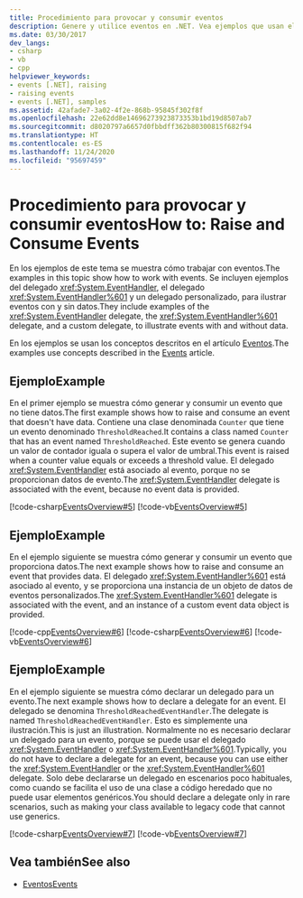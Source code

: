 ```yaml
---
title: Procedimiento para provocar y consumir eventos
description: Genere y utilice eventos en .NET. Vea ejemplos que usan el delegado EventHandler, el delegado EventHandler<TEventArgs> y un delegado personalizado.
ms.date: 03/30/2017
dev_langs:
- csharp
- vb
- cpp
helpviewer_keywords:
- events [.NET], raising
- raising events
- events [.NET], samples
ms.assetid: 42afade7-3a02-4f2e-868b-95845f302f8f
ms.openlocfilehash: 22e62dd8e14696273923873353b1bd19d8507ab7
ms.sourcegitcommit: d8020797a6657d0fbbdff362b80300815f682f94
ms.translationtype: HT
ms.contentlocale: es-ES
ms.lasthandoff: 11/24/2020
ms.locfileid: "95697459"
---
```

# <a name="how-to-raise-and-consume-events"></a><span data-ttu-id="6f112-104">Procedimiento para provocar y consumir eventos</span><span class="sxs-lookup"><span data-stu-id="6f112-104">How to: Raise and Consume Events</span></span>

<span data-ttu-id="6f112-105">En los ejemplos de este tema se muestra cómo trabajar con eventos.</span><span class="sxs-lookup"><span data-stu-id="6f112-105">The examples in this topic show how to work with events.</span></span> <span data-ttu-id="6f112-106">Se incluyen ejemplos del delegado <xref:System.EventHandler>, el delegado <xref:System.EventHandler%601> y un delegado personalizado, para ilustrar eventos con y sin datos.</span><span class="sxs-lookup"><span data-stu-id="6f112-106">They include examples of the <xref:System.EventHandler> delegate, the <xref:System.EventHandler%601> delegate, and a custom delegate, to illustrate events with and without data.</span></span>  
  
 <span data-ttu-id="6f112-107">En los ejemplos se usan los conceptos descritos en el artículo [Eventos](index.md).</span><span class="sxs-lookup"><span data-stu-id="6f112-107">The examples use concepts described in the [Events](index.md) article.</span></span>  
  
## <a name="example"></a><span data-ttu-id="6f112-108">Ejemplo</span><span class="sxs-lookup"><span data-stu-id="6f112-108">Example</span></span>  

 <span data-ttu-id="6f112-109">En el primer ejemplo se muestra cómo generar y consumir un evento que no tiene datos.</span><span class="sxs-lookup"><span data-stu-id="6f112-109">The first example shows how to raise and consume an event that doesn't have data.</span></span> <span data-ttu-id="6f112-110">Contiene una clase denominada `Counter` que tiene un evento denominado `ThresholdReached`.</span><span class="sxs-lookup"><span data-stu-id="6f112-110">It contains a class named `Counter` that has an event named `ThresholdReached`.</span></span> <span data-ttu-id="6f112-111">Este evento se genera cuando un valor de contador iguala o supera el valor de umbral.</span><span class="sxs-lookup"><span data-stu-id="6f112-111">This event is raised when a counter value equals or exceeds a threshold value.</span></span> <span data-ttu-id="6f112-112">El delegado <xref:System.EventHandler> está asociado al evento, porque no se proporcionan datos de evento.</span><span class="sxs-lookup"><span data-stu-id="6f112-112">The <xref:System.EventHandler> delegate is associated with the event, because no event data is provided.</span></span>  
  
 [!code-csharp[EventsOverview#5](../../../samples/snippets/csharp/VS_Snippets_CLR/eventsoverview/cs/programnodata.cs#5)]
 [!code-vb[EventsOverview#5](../../../samples/snippets/visualbasic/VS_Snippets_CLR/eventsoverview/vb/module1nodata.vb#5)]  
  
## <a name="example"></a><span data-ttu-id="6f112-113">Ejemplo</span><span class="sxs-lookup"><span data-stu-id="6f112-113">Example</span></span>  

 <span data-ttu-id="6f112-114">En el ejemplo siguiente se muestra cómo generar y consumir un evento que proporciona datos.</span><span class="sxs-lookup"><span data-stu-id="6f112-114">The next example shows how to raise and consume an event that provides data.</span></span> <span data-ttu-id="6f112-115">El delegado <xref:System.EventHandler%601> está asociado al evento, y se proporciona una instancia de un objeto de datos de eventos personalizados.</span><span class="sxs-lookup"><span data-stu-id="6f112-115">The <xref:System.EventHandler%601> delegate is associated with the event, and an instance of a custom event data object is provided.</span></span>  
  
 [!code-cpp[EventsOverview#6](../../../samples/snippets/cpp/VS_Snippets_CLR/eventsoverview/cpp/programwithdata.cpp#6)]
 [!code-csharp[EventsOverview#6](../../../samples/snippets/csharp/VS_Snippets_CLR/eventsoverview/cs/programwithdata.cs#6)]
 [!code-vb[EventsOverview#6](../../../samples/snippets/visualbasic/VS_Snippets_CLR/eventsoverview/vb/module1withdata.vb#6)]  
  
## <a name="example"></a><span data-ttu-id="6f112-116">Ejemplo</span><span class="sxs-lookup"><span data-stu-id="6f112-116">Example</span></span>  

 <span data-ttu-id="6f112-117">En el ejemplo siguiente se muestra cómo declarar un delegado para un evento.</span><span class="sxs-lookup"><span data-stu-id="6f112-117">The next example shows how to declare a delegate for an event.</span></span> <span data-ttu-id="6f112-118">El delegado se denomina `ThresholdReachedEventHandler`.</span><span class="sxs-lookup"><span data-stu-id="6f112-118">The delegate is named `ThresholdReachedEventHandler`.</span></span> <span data-ttu-id="6f112-119">Esto es simplemente una ilustración.</span><span class="sxs-lookup"><span data-stu-id="6f112-119">This is just an illustration.</span></span> <span data-ttu-id="6f112-120">Normalmente no es necesario declarar un delegado para un evento, porque se puede usar el delegado <xref:System.EventHandler> o <xref:System.EventHandler%601>.</span><span class="sxs-lookup"><span data-stu-id="6f112-120">Typically, you do not have to declare a delegate for an event, because you can use either the <xref:System.EventHandler> or the <xref:System.EventHandler%601> delegate.</span></span> <span data-ttu-id="6f112-121">Solo debe declararse un delegado en escenarios poco habituales, como cuando se facilita el uso de una clase a código heredado que no puede usar elementos genéricos.</span><span class="sxs-lookup"><span data-stu-id="6f112-121">You should declare a delegate only in rare scenarios, such as making your class available to legacy code that cannot use generics.</span></span>  
  
 [!code-csharp[EventsOverview#7](../../../samples/snippets/csharp/VS_Snippets_CLR/eventsoverview/cs/programwithdelegate.cs#7)]
 [!code-vb[EventsOverview#7](../../../samples/snippets/visualbasic/VS_Snippets_CLR/eventsoverview/vb/module1withdelegate.vb#7)]  
  
## <a name="see-also"></a><span data-ttu-id="6f112-122">Vea también</span><span class="sxs-lookup"><span data-stu-id="6f112-122">See also</span></span>

- [<span data-ttu-id="6f112-123">Eventos</span><span class="sxs-lookup"><span data-stu-id="6f112-123">Events</span></span>](index.md)
